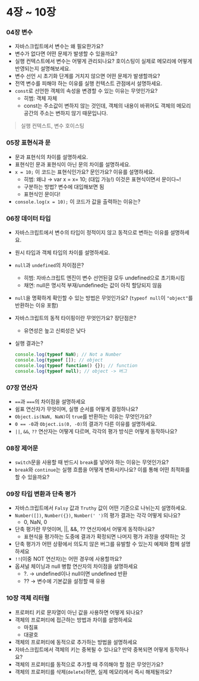 # 4장 ~ 10장

### 04장 변수

- 자바스크립트에서 변수는 왜 필요한가요?
- 변수가 없다면 어떤 문제가 발생할 수 있을까요?
- 실행 컨텍스트에서 변수는 어떻게 관리되나요? 호이스팅이 실제로 메모리에 어떻게 반영되는지 설명해보세요.
- 변수 선언 시 초기화 단계를 거치지 않으면 어떤 문제가 발생할까요?
- 전역 변수를 피해야 하는 이유를 실행 컨텍스트 관점에서 설명하세요.
- `const`로 선언한 객체의 속성을 변경할 수 있는 이유는 무엇인가요?
    - 히범: 객체 자체
    - const는 주소값이 변하지 않는 것인데, 객체의 내용이 바뀌어도 객체의 메모리 공간의 주소는 변하지 않기 때문입니다.
> 실행 컨텍스트, 변수 호이스팅

### 05장 표현식과 문

- 문과 표현식의 차이를 설명하세요.
- 표현식인 문과 표현식이 아닌 문의 차이를 설명하세요.
- `x = 10;` 이 코드는 표현식인가요? 문인가요? 이유를 설명하세요.
    - 히범: 왜냐 → var x = x= 10; (대입 가능!) 이것은 표현식이면서 문이다~!
    - 구분하는 방법? 변수에 대입해보면 됨
    - 표현식인 문이다!
- `console.log(x = 10);` 이 코드가 값을 출력하는 이유는?

### 06장 데이터 타입

- 자바스크립트에서 변수의 타입이 정적이지 않고 동적으로 변하는 이유를 설명하세요.
- 원시 타입과 객체 타입의 차이를 설명하세요.
- `null`과 `undefined`의 차이점은?
    - 히범: 자바스크립트 엔진이 변수 선언된걸 모두 undefined으로 초기화시킴
    - 채연: null은 명시적 부재/undefined는 값이 아직 할당되지 않음
- `null`을 명확하게 확인할 수 있는 방법은 무엇인가요? (`typeof null`이 `"object"`를 반환하는 이유 포함)
- 자바스크립트의 동적 타이핑이란 무엇인가요? 장단점은?
    - 유연성은 높고 신뢰성은 낮다
- 실행 결과는?
    
    ```jsx
    console.log(typeof NaN); // Not a Number
    console.log(typeof []); // object
    console.log(typeof function() {}); // function
    console.log(typeof null); // object -> 버그
    ```
    

### 07장 연산자

- `==`과 `===`의 차이점을 설명하세요
- 쉼표 연산자가 무엇이며, 실행 순서를 어떻게 결정하나요?
- `Object.is(NaN, NaN)`이 `true`를 반환하는 이유는 무엇인가요?
- `0 == -0`과 `Object.is(0, -0)`의 결과가 다른 이유를 설명하세요.
- `||`, `&&`, `??` 연산자는 어떻게 다르며, 각각의 평가 방식은 어떻게 동작하나요?

### 08장 제어문

- `switch`문을 사용할 때 반드시 `break`를 넣어야 하는 이유는 무엇인가요?
- `break`와 `continue`는 실행 흐름을 어떻게 변화시키나요? 이를 통해 어떤 최적화를 할 수 있을까요?

### 09장 타입 변환과 단축 평가

- 자바스크립트에서 `Falsy` 값과 `Truthy` 값이 어떤 기준으로 나뉘는지 설명하세요.
- `Number([])`, `Number({})`, `Number(' ')`의 평가 결과는 각각 어떻게 되나요?
    - 0, NaN, 0
- 단축 평가란 무엇이며, ||, &&, ?? 연산자에서 어떻게 동작하나요?
    - 표현식을 평가하는 도중에 결과가 확정되면 나머지 평가 과정을 생략하는 것
- 단축 평가가 어떤 상황에서 의도치 않은 버그를 유발할 수 있는지 예제와 함께 설명하세요
- `!!`(이중 NOT 연산자)는 어떤 경우에 사용할까요?
- 옵셔널 체이닝과 null 병합 연산자의 차이점을 설명하세요
    - ?. → undefined이나 null이면 undefined 반환
    - ?? → 변수에 기본값을 설정할 때 유용

### 10장 객체 리터럴

- 프로퍼티 키로 문자열이 아닌 값을 사용하면 어떻게 되나요?
- 객체의 프로퍼티에 접근하는 방법과 차이를 설명하세요
    - 마침표
    - 대괄호
- 객체의 프로퍼티에 동적으로 추가하는 방법을 설명하세요
- 자바스크립트에서 객체의 키는 중복될 수 있나요? 만약 중복되면 어떻게 동작하나요?
- 객체의 프로퍼티를 동적으로 추가할 때 주의해야 할 점은 무엇인가요?
- 객체의 프로퍼티를 삭제(`delete`)하면, 실제 메모리에서 즉시 해제될까요?
